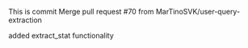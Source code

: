 This is commit Merge pull request #70 from MarTinoSVK/user-query-extraction

added extract_stat functionality